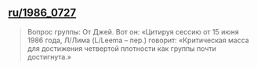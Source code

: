 ## [ru/1986_0727](ru/1986/1986_0727)


> Вопрос группы: От Джей. Вот он: «Цитируя сессию от 15 июня 1986 года, Л/Лима (L/Leema – пер.) говорит: «Критическая масса для достижения четвертой плотности как группы почти достигнута.»

[<i class="fas fa-file-pdf"></i>](http://llresearch.org/transcripts/issues/1986_russian/1986_0727.aspx) [<i class="fas fa-external-link-alt"></i>](http://llresearch.org/transcripts/issues/1986_russian/1986_0727.aspx)
 